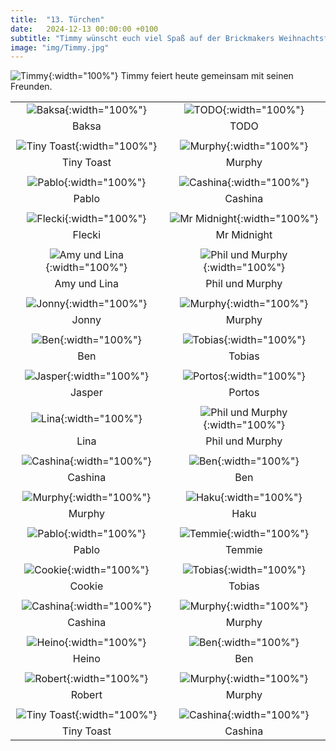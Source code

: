 ```yaml
---
title:  "13. Türchen"
date:   2024-12-13 00:00:00 +0100
subtitle: "Timmy wünscht euch viel Spaß auf der Brickmakers Weihnachtsfeier."
image: "img/Timmy.jpg"
---
```


![Timmy](../img/Timmy.jpg){:width="100%"}
Timmy feiert heute gemeinsam mit seinen Freunden.

|   |   |
|:---:|:---:|
| ![Baksa](../img/baksa.jpg){:width="100%"} | ![TODO](../img/todo.jpg){:width="100%"} |
| Baksa | TODO |
|   |   |
| ![Tiny Toast](../img/tiny_toast.jpg){:width="100%"} | ![Murphy](../img/murphy_02.jpg){:width="100%"} |
| Tiny Toast | Murphy |
|   |   |
| ![Pablo](../img/Pablo.jpg){:width="100%"} | ![Cashina](../img/cashina_03.jpg){:width="100%"} |
| Pablo | Cashina |
|   |   |
| ![Flecki](../img/Flecki.jpg){:width="100%"} | ![Mr Midnight](../img/mr_midnight.jpg){:width="100%"} |
| Flecki | Mr Midnight |
|   |   |
| ![Amy und Lina](../img/AmyLina.jpg){:width="100%"} | ![Phil und Murphy](../img/Franziska_Phil_Murphy.jpg){:width="100%"} |
| Amy und Lina | Phil und Murphy |
|   |   |
| ![Jonny](../img/Monika_Jonny.png){:width="100%"} | ![Murphy](../img/murphy_04.jpg){:width="100%"} |
| Jonny | Murphy |
|   |   |
| ![Ben](../img/luca_ben_christmas.jpeg){:width="100%"} | ![Tobias](../img/thomas_tobias.png){:width="100%"} |
| Ben | Tobias |
|   |   |
| ![Jasper](../img/Moritz_Jasper.jpeg){:width="100%"} | ![Portos](../img/Portos_Schutzbunker_Jenny.jpg){:width="100%"} |
| Jasper | Portos |
|   |   |
| ![Lina](../img/Martin_Lina.jpeg){:width="100%"} | ![Phil und Murphy](../img/PhilUndMurphy.png){:width="100%"} |
| Lina | Phil und Murphy |
|   |   |
| ![Cashina](../img/cashina_01.jpg){:width="100%"} | ![Ben](../img/Luca_Ben_Weiterbildung.jpg){:width="100%"} |
| Cashina | Ben |
|   |   |
| ![Murphy](../img/murphy_06.jpg){:width="100%"} | ![Haku](../img/haku.jpg){:width="100%"} |
| Murphy | Haku |
|   |   |
| ![Pablo](../img/Manu_Pablo.jpg){:width="100%"} | ![Temmie](../img/Kailex_Temmie.jpeg){:width="100%"} |
| Pablo | Temmie |
|   |   |
| ![Cookie](../img/cookie02.png){:width="100%"} | ![Tobias](../img/thomas_tobias02.png){:width="100%"} |
| Cookie | Tobias |
|   |   |
| ![Cashina](../img/cashina_04.jpg){:width="100%"} | ![Murphy](../img/murphy_01.jpg){:width="100%"} |
| Cashina | Murphy|
|   |   |
| ![Heino](../img/Heino_Emil_close.jpg){:width="100%"} | ![Ben](../img/Ben.jpg){:width="100%"} |
| Heino | Ben |
|   |   |
| ![Robert](../img/robert.png){:width="100%"} | ![Murphy](../img/murphy_05.jpg){:width="100%"} |
| Robert | Murphy |
|   |   |
| ![Tiny Toast](../img/tiny_toast_01.jpg){:width="100%"} | ![Cashina](../img/cashina_02.jpg){:width="100%"} |
| Tiny Toast | Cashina |